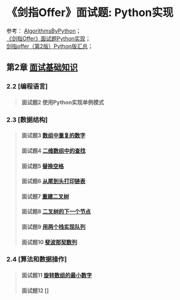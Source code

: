 # 《剑指Offer》面试题: Python实现
参考：
[AlgorithmsByPython](https://github.com/Jack-Lee-Hiter/AlgorithmsByPython/)；  
[《剑指Offer》面试题Python实现](https://github.com/JushuangQiao/Python-Offer/)；  
[剑指offer（第2版）Python版汇总](https://www.cnblogs.com/yanmk/p/9130681.html/)；  

## 第2章 [面试基础知识](/second)
### 2.2 [编程语言]
> #### 面试题2 使用Python实现单例模式
### 2.3 [数据结构]
> #### 面试题3 [数组中重复的数字](./题目03：数组中重复的数字.py)
> #### 面试题4 [二维数组中的查找](./题目04：二维数组中的查找.py)
> #### 面试题5 [替换空格](./题目05：替换空格.py)
> #### 面试题6 [从尾到头打印链表](./题目06：从尾到头打印链表.py)
> #### 面试题7 [重建二叉树](./题目07：重建二叉树.py)
> #### 面试题8 [二叉树的下一个节点](./题目08：二叉树的下一个节点.py)
> #### 面试题9 [用两个栈实现队列](./题目09：用两个栈实现队列.py)
> #### 面试题10 [斐波那契数列](./题目10：斐波那契数列.py)
### 2.4 [算法和数据操作]
> #### 面试题11 [旋转数组的最小数字](./题目11：旋转数组的最小数字.py)
> #### 面试题12 []